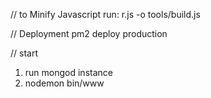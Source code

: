 // to Minify Javascript run:
r.js -o tools/build.js

// Deployment
pm2 deploy production


// start
1. run mongod instance
2. nodemon bin/www